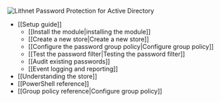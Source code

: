 ![Lithnet Password Protection for Active Directory](https://lithnet.github.io/images/lppad.png)

* [[Setup guide]]
   * [[Install the module|installing the module]]
   * [[Create a new store|Create a new store]]
   * [[Configure the password group policy|Configure group policy]]
   * [[Test the password filter|Testing the password filter]]
   * [[Audit existing passwords]]
   * [[Event logging and reporting]]
* [[Understanding the store]]
* [[PowerShell reference]]
* [[Group policy reference|Configure group policy]]
